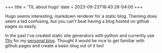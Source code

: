 +++
title = 'TIL about hugo'
date = 2023-09-23T16:43:28-04:00
+++

Hugo seems interesting, markdown renderer for a static blog. Theming does seem a
tad confusing, but you can't beat having a blog hosted on github pages so
easily.

In the past I've created static site generators with python and currently use [11ty](https://www.11ty.dev/)
for my [personal blog](https://www.azemetre.com/). Thought it would be nice to
get familiar with github pages and create a basic blog out of it too!
